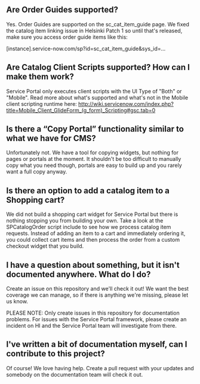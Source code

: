 ## Are Order Guides supported?
Yes. Order Guides are supported on the sc_cat_item_guide page. We fixed the catalog item linking issue in Helsinki Patch 1 so until that's released, make sure you access order guide items like this: 

[instance].service-now.com/sp?id=sc_cat_item_guide&sys_id=...

## Are Catalog Client Scripts supported? How can I make them work?
Service Portal only executes client scripts with the UI Type of "Both" or "Mobile". Read more about what's supported and what's not in the Mobile client scripting runtime here: http://wiki.servicenow.com/index.php?title=Mobile_Client_GlideForm_(g_form)_Scripting#gsc.tab=0 

## Is there a “Copy Portal” functionality similar to what we have for CMS?
Unfortunately not. We have a tool for copying widgets, but nothing for pages or portals at the moment. It shouldn't be too difficult to manually copy what you need though, portals are easy to build up and you rarely want a full copy anyway.

## Is there an option to add a catalog item to a Shopping cart?
We did not build a shopping cart widget for Service Portal but there is nothing stopping you from building your own. Take a look at the SPCatalogOrder script include to see how we process catalog item requests. Instead of adding an item to a cart and immediately ordering it, you could collect cart items and then process the order from a custom checkout widget that you build.

## I have a question about something, but it isn't documented anywhere. What do I do?
Create an issue on this repository and we'll check it out! We want the best coverage we can manage, so if there is anything we're missing, please let us know.

PLEASE NOTE: Only create issues in this repository for documentation problems. For issues with the Service Portal framework, please create an incident on HI and the Service Portal team will investigate from there.

## I've written a bit of documentation myself, can I contribute to this project?
Of course! We love having help. Create a pull request with your updates and somebody on the documentation team will check it out.
